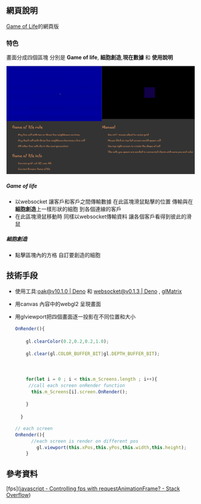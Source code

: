 
## 網頁說明

[Game of Life](https://zh.wikipedia.org/wiki/康威生命游戏)的網頁版

### 特色

畫面分成四個區塊 分別是 **Game of life**, **細胞創造**,**現在數據** 和 **使用說明**

![image](./image/example.png)

##### Game of life

* 以websocket 讓客戶和客戶之間傳輸數據 在此區塊滑鼠點擊的位置 傳輸與在 **細胞創造**上一樣形狀的細胞 到各個連線的客戶
* 在此區塊滑鼠移動時 同樣以websocket傳輸資料 讓各個客戶看得到彼此的滑鼠

##### 細胞創造

* 點擊區塊內的方格 自訂要創造的細胞

## 技術手段

* 使用工具:[oak@v10.1.0 | Deno](https://deno.land/x/oak@v10.1.0) 和 [websocket@v0.1.3 | Deno](https://deno.land/x/websocket@v0.1.3) , [glMatrix](https://glmatrix.net/)

* 用canvas 內容中的webgl2 呈現畫面 

* 用glviewport把四個畫面逐一投影在不同位置和大小 

  ```javascript
  OnRender(){
  
  ​    gl.clearColor(0.2,0.2,0.2,1.0);
  
  ​    gl.clear(gl.COLOR_BUFFER_BIT|gl.DEPTH_BUFFER_BIT);
  
  
  
  ​    for(let i = 0 ; i < this.m_Screens.length ; i++){
  	   //call each screen onRender function
  ​      this.m_Screens[i].screen.OnRender();
  
  ​    }
  
    }
  ```

  ```javascript
  // each screen
  OnRender(){
      	//each screen is render on different pos
          gl.viewport(this.xPos,this.yPos,this.width,this.height);
      }
  ```

  

## 參考資料

[fps]([javascript - Controlling fps with requestAnimationFrame? - Stack Overflow](https://stackoverflow.com/questions/19764018/controlling-fps-with-requestanimationframe))
